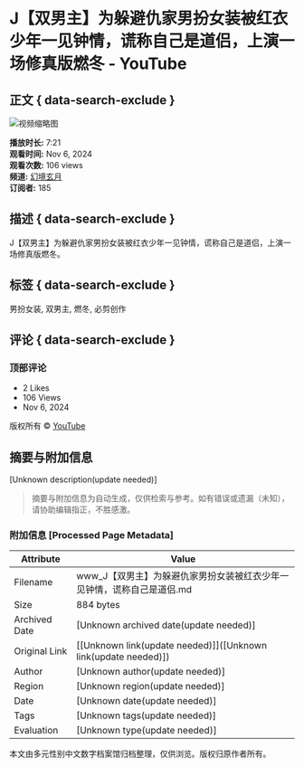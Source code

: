 # J【双男主】为躲避仇家男扮女装被红衣少年一见钟情，谎称自己是道侣，上演一场修真版燃冬 - YouTube

## 正文 { data-search-exclude }


![视频缩略图](https://i.ytimg.com/vi/Y5Ghl3RCYFM/hqdefault.jpg?v=678502ca&sqp=-oaymwEmCKgBEF5IWvKriqkDGQgBFQAAiEIYAdgBAeIBCggYEAIYBjgBQAE=&rs=AOn4CLDQRN50DF-SLl9SlS_KhuNE1_jVTQ)

**播放时长:** 7:21   
**观看时间:** Nov 6, 2024   
**观看次数:** 106 views   
**频道:** [幻境玄月](https://www.youtube.com/@Fantasuanyue)  
**订阅者:** 185  

## 描述 { data-search-exclude }
J【双男主】为躲避仇家男扮女装被红衣少年一见钟情，谎称自己是道侣，上演一场修真版燃冬。

## 标签 { data-search-exclude }
男扮女装, 双男主, 燃冬, 必剪创作

## 评论 { data-search-exclude }
### 顶部评论
- 2 Likes
- 106 Views
- Nov 6, 2024

版权所有 © [YouTube](https://www.youtube.com)
<!-- tcd_original_link https://www.youtube.com/watch?v=tM0sMxeqPDY -->


## 摘要与附加信息

<!-- tcd_abstract -->
[Unknown description(update needed)]
<!-- tcd_abstract_end -->

> 摘要与附加信息为自动生成，仅供检索与参考。如有错误或遗漏（未知），请协助编辑指正，不胜感激。

### 附加信息 [Processed Page Metadata]

| Attribute       | Value                                  |
|-----------------|----------------------------------------|
| Filename        | www_J【双男主】为躲避仇家男扮女装被红衣少年一见钟情，谎称自己是道侣.md                             |
| Size            | 884 bytes                           |
| Archived Date   | [Unknown archived date(update needed)]                             |
| Original Link   | [[Unknown link(update needed)]]([Unknown link(update needed)])                       |
| Author          | [Unknown author(update needed)]                               |
| Region          | [Unknown region(update needed)]                               |
| Date            | [Unknown date(update needed)]                                 |
| Tags            | [Unknown tags(update needed)]                                 |
| Evaluation            | [Unknown type(update needed)]                                 |
<!-- tcd_table_end -->

本文由多元性别中文数字档案馆归档整理，仅供浏览。版权归原作者所有。
